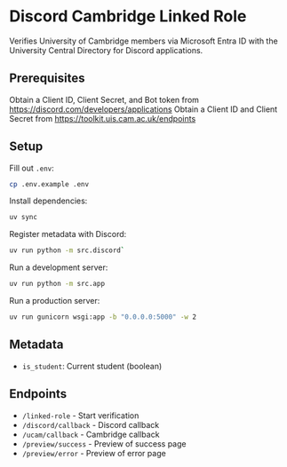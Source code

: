 # Discord Cambridge Linked Role

Verifies University of Cambridge members via Microsoft Entra ID with the University Central Directory for Discord applications.

## Prerequisites

Obtain a Client ID, Client Secret, and Bot token from https://discord.com/developers/applications
Obtain a Client ID and Client Secret from https://toolkit.uis.cam.ac.uk/endpoints

## Setup

Fill out `.env`:

```sh
cp .env.example .env
```

Install dependencies:

```sh
uv sync
```

Register metadata with Discord:

```sh
uv run python -m src.discord`
```

Run a development server:

```sh
uv run python -m src.app
```

Run a production server:

```sh
uv run gunicorn wsgi:app -b "0.0.0.0:5000" -w 2
```

## Metadata

- `is_student`: Current student (boolean)

## Endpoints

- `/linked-role` - Start verification
- `/discord/callback` - Discord callback
- `/ucam/callback` - Cambridge callback
- `/preview/success` - Preview of success page
- `/preview/error` - Preview of error page
